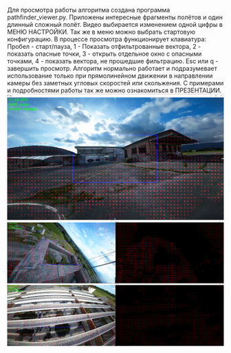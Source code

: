 Для просмотра работы алгоритма создана программа pathfinder_viewer.py. Приложены интересные фрагменты полётов и один длинный сложный полёт.
Видео выбирается изменением одной цифры в МЕНЮ НАСТРОЙКИ. Так же в меню можно выбрать стартовую конфигурацию.
В процессе просмотра функционирует клавиатура: Пробел - старт/пауза, 1 - Показать отфильтрованные вектора, 2 - показать опасные точки,
3 - открыть отдельное окно с опасными точками, 4 - показать вектора, не прошедшие фильтрацию. Esc или q - завершить просмотр.
Алгоритм нормально работает и подразумевает использование только при прямолинейном движении в направлении камеры без заметных угловых скоростей или скольжения.
С примерами и подробностями работы так же можно ознакомиться в ПРЕЗЕНТАЦИИ.
![img.png](Readme_images/img.png)
![img_1.png](Readme_images/img_1.png)

